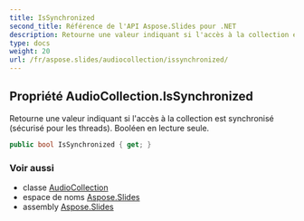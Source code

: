 ```yaml
---
title: IsSynchronized
second_title: Référence de l'API Aspose.Slides pour .NET
description: Retourne une valeur indiquant si l'accès à la collection est synchronisé sécurisé pour les threads. Booléen en lecture seule.
type: docs
weight: 20
url: /fr/aspose.slides/audiocollection/issynchronized/
---
```


## Propriété AudioCollection.IsSynchronized

Retourne une valeur indiquant si l'accès à la collection est synchronisé (sécurisé pour les threads). Booléen en lecture seule.

```csharp
public bool IsSynchronized { get; }
```

### Voir aussi

* classe [AudioCollection](../../audiocollection)
* espace de noms [Aspose.Slides](../../audiocollection)
* assembly [Aspose.Slides](../../../)

<!-- NE PAS MODIFIER : généré par xmldocmd pour Aspose.Slides.dll -->
